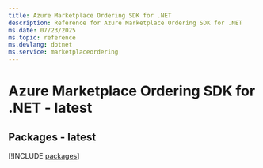 ```yaml
---
title: Azure Marketplace Ordering SDK for .NET
description: Reference for Azure Marketplace Ordering SDK for .NET
ms.date: 07/23/2025
ms.topic: reference
ms.devlang: dotnet
ms.service: marketplaceordering
---
```

# Azure Marketplace Ordering SDK for .NET - latest
## Packages - latest
[!INCLUDE [packages](marketplace-ordering-index.md)]
